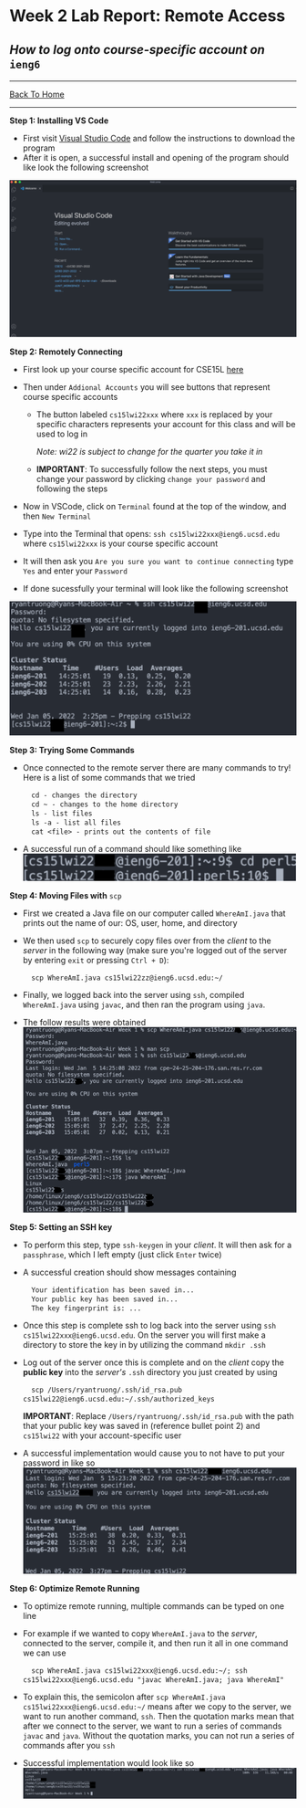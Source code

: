 # Week 2 Lab Report: Remote Access
## *How to log onto course-specific account on* `ieng6`
---

[Back To Home](https://ryan-truong.github.io/cse15l-lab-reports/)

---


**Step 1: Installing VS Code**

* First visit [Visual Studio Code](https://code.visualstudio.com/) and follow the instructions to download the program
* After it is open, a successful install and opening of the program should like look the following screenshot

![Image](vscode_example.png)

**Step 2: Remotely Connecting**
* First look up your course specific account for CSE15L [here](https://sdacs.ucsd.edu/~icc/index.php)
* Then under `Addional Accounts` you will see buttons that represent course specific accounts

    * The button labeled `cs15lwi22xxx` where `xxx` is replaced by your specific characters represents your account for this class and will be used to log in
    
        *Note: wi22 is subject to change for the quarter you take it in*
    
    * **IMPORTANT**: To successfully follow the next steps, you must change your password by clicking `change your password` and following the steps

* Now in VSCode, click on `Terminal` found at the top of the window, and then `New Terminal`
* Type into the Terminal that opens: `ssh cs15lwi22xxx@ieng6.ucsd.edu` where `cs15lwi22xxx` is your course specific account
* It will then ask you `Are you sure you want to continue connecting` type `Yes` and enter your `Password`
* If done sucessfully your terminal will look like the following screenshot

![Image](ssh_example.png)


**Step 3: Trying Some Commands**

* Once connected to the remote server there are many commands to try! Here is a list of some commands that we tried

        cd - changes the directory
        cd ~ - changes to the home directory
        ls - list files
        ls -a - list all files
        cat <file> - prints out the contents of file

* A successful run of a command should like something like
![Image](commands_example.png)

**Step 4: Moving Files with** `scp`
* First we created a Java file on our computer called `WhereAmI.java` that prints out the name of our: OS, user, home, and directory
* We then used `scp` to securely copy files over from the *client* to the *server* in the following way (make sure you're logged out of the server by entering `exit` or pressing `Ctrl + D`):
        
        scp WhereAmI.java cs15lwi22zz@ieng6.ucsd.edu:~/

* Finally, we logged back into the server using `ssh`, compiled `WhereAmI.java` using `javac`, and then ran the program using `java`.
* The follow results were obtained
![Image](scp_example.png)


**Step 5: Setting an SSH key**
* To perform this step, type `ssh-keygen` in your *client*. It will then ask for a `passphrase`, which I left empty (just click `Enter` twice)
* A successful creation should show messages containing 
        
        Your identification has been saved in...
        Your public key has been saved in...
        The key fingerprint is: ...
* Once this step is complete ssh to log back into the server using `ssh cs15lwi22xxx@ieng6.ucsd.edu`. On the server you will first make a directory to store the key in by utilizing the command `mkdir .ssh`
* Log out of the server once this is complete and on the *client* copy the **public key** into the *server's* `.ssh` directory you just created by using 
    
        scp /Users/ryantruong/.ssh/id_rsa.pub cs15lwi22@ieng6.ucsd.edu:~/.ssh/authorized_keys
    **IMPORTANT**: Replace `/Users/ryantruong/.ssh/id_rsa.pub` with the path that your public key was saved in (reference bullet point 2) and `cs15lwi22` with your account-specific user

* A successful implementation would cause you to not have to put your password in like so
![Image](sshkeygen_example.png)


**Step 6: Optimize Remote Running**
* To optimize remote running, multiple commands can be typed on one line
* For example if we wanted to copy `WhereAmI.java` to the *server*, connected to the server, compile it, and then run it all in one command we can use 

        scp WhereAmI.java cs15lwi22xxx@ieng6.ucsd.edu:~/; ssh cs15lwi22xxx@ieng6.ucsd.edu "javac WhereAmI.java; java WhereAmI"

* To explain this, the semicolon after `scp WhereAmI.java cs15lwi22xxx@ieng6.ucsd.edu:~/` means after we copy to the server, we want to run another command, `ssh`. Then the quotation marks mean that after we connect to the server, we want to run a series of commands `javac` and `java`. Without the quotation marks, you can not run a series of commands after you `ssh`
* Successful implementation would look like so
![Image](optimize_example.png)